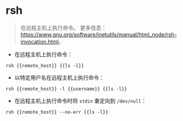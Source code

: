 # rsh

> 在远程主机上执行命令。
> 更多信息：<https://www.gnu.org/software/inetutils/manual/html_node/rsh-invocation.html>。

- 在远程主机上执行命令：

`rsh {{remote_host}} {{ls -l}}`

- 以特定用户名在远程主机上执行命令：

`rsh {{remote_host}} -l {{username}} {{ls -l}}`

- 在远程主机上执行命令时将 `stdin` 重定向到 `/dev/null`：

`rsh {{remote_host}} --no-err {{ls -l}}`